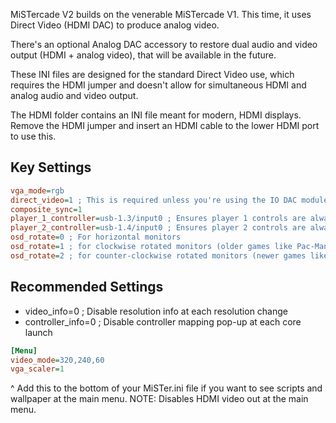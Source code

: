 MiSTercade V2 builds on the venerable MiSTercade V1. This time, it uses Direct Video (HDMI DAC) to produce analog video.

There's an optional Analog DAC accessory to restore dual audio and video output (HDMI + analog video), that will be available in the future.

These INI files are designed for the standard Direct Video use, which requires the HDMI jumper and doesn't allow for simultaneous HDMI and analog audio and video output.

The HDMI folder contains an INI file meant for modern, HDMI displays. Remove the HDMI jumper and insert an HDMI cable to the lower HDMI port to use this.

## Key Settings
```ini
vga_mode=rgb 
direct_video=1 ; This is required unless you're using the IO DAC modules for analog audio and video.
composite_sync=1
player_1_controller=usb-1.3/input0 ; Ensures player 1 controls are always assigned to player 1
player_2_controller=usb-1.4/input0 ; Ensures player 2 controls are always assigned to player 2
osd_rotate=0 ; For horizontal monitors
osd_rotate=1 ; for clockwise rotated monitors (older games like Pac-Man)
osd_rotate=2 ; for counter-clockwise rotated monitors (newer games like DoDonPachi)
```

## Recommended Settings
* video_info=0 ; Disable resolution info at each resolution change
* controller_info=0 ; Disable controller mapping pop-up at each core launch

```ini
[Menu]
video_mode=320,240,60
vga_scaler=1
```
^ Add this to the bottom of your MiSTer.ini file if you want to see scripts and wallpaper at the main menu. NOTE: Disables HDMI video out at the main menu.
